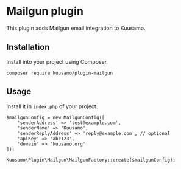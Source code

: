 Mailgun plugin
==============

This plugin adds Mailgun email integration to Kuusamo.

Installation
------------

Install into your project using Composer.

    composer require kuusamo/plugin-mailgun

Usage
-----

Install it in `index.php` of your project.

    $mailgunConfig = new MailgunConfig([
        'senderAddress' => 'test@example.com',
        'senderName' => 'Kuusamo',
        'senderReplyAddress' => 'reply@example.com', // optional
        'apiKey' => 'abc123',
        'domain' => 'kuusamo.org'
    ]);

    Kuusamo\Plugin\Mailgun\MailgunFactory::create($mailgunConfig);
